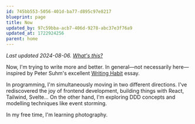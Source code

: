 ```yaml
---
id: 745bb553-5056-401d-ba77-d895c97e8217
blueprint: page
title: Now
updated_by: 97c59bba-acb7-406d-9278-abc37e3f76a9
updated_at: 1722924256
parent: home
---
```

*Last updated 2024-08-06. [What's this?](https://sive.rs/nowff)*

Now, I'm trying to write more and better. In general—not necessarily here—inspired by Peter Suhm's excellent [Writing Habit](https://writinghabit.com) essay.

In programming, I'm simultaneously moving in two different directions. I've rediscovered the joy of frontend development, building things with React, Tailwind, Svelte… On the other hand, I'm exploring DDD concepts and modelling techniques like event storming.

In my free time, I'm learning photography.